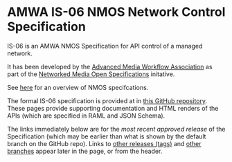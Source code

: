 # AMWA IS-06 NMOS Network Control Specification

IS-06 is an AMWA NMOS Specification for API control of a managed network.

It has been developed by the [Advanced Media Workflow Association](https://www.amwa.tv) as part of the [Networked Media Open Specifications](https://www.nmos.tv) initative.

See [here](https://amwa-tv.github.io/nmos) for an overview of NMOS specifcations.

The formal IS-06 specification is provided at in [this GitHub repository](https://github.com/AMWA-TV/nmos-network-control). These pages provide supporting documentation and HTML renders of the APIs (which are specified in RAML and JSON Schema).

The links immediately below are for the _most recent approved release_ of the Specification (which may be earlier than what is shown by the default branch on the GitHub repo).  Links to [other releases (tags)](tags/) and [other branches](branches/) appear later in the page, or from the header.
